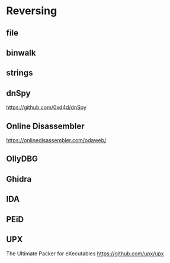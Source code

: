 # Reversing




## file

## binwalk

## strings


## dnSpy

https://github.com/0xd4d/dnSpy


## Online Disassembler
https://onlinedisassembler.com/odaweb/

## OllyDBG

## Ghidra

## IDA


## PEiD


## UPX
The Ultimate Packer for eXecutables
https://github.com/upx/upx

